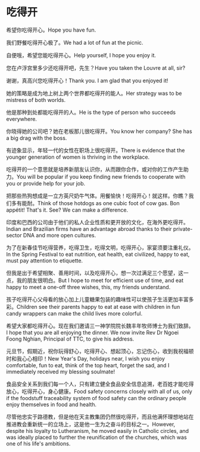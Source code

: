 # 吃得开

<p><span class="chinese">希望你吃得开心。</span><span class="english">Hope you have fun.</span></p>

<p><span class="chinese">我们野餐吃得开心极了。</span><span class="english">We had a lot of fun at the picnic.</span></p>

<p><span class="chinese">自便哦，希望您能吃得开心。</span><span class="english">Help yourself, I hope you enjoy it.</span></p>

<p><span class="chinese">您在卢浮宫里多少还吃得开吧，先生？</span><span class="english">Have you taken the Louvre at all, sir?</span></p>

<p><span class="chinese">谢谢，真高兴您吃得开心！</span><span class="english">Thank you. I am glad that you enjoyed it!</span></p>

<p><span class="chinese">她的策略是成为地上树上两个世界都吃得开的能人。</span><span class="english">Her strategy was to be mistress of both worlds.</span></p>

<p><span class="chinese">他是那种到处都能吃得开的人。</span><span class="english">He is the type of person who succeeds everywhere.</span></p>

<p><span class="chinese">你晓得她的公司吧？她在老板那儿很吃得开。</span><span class="english">You know her company? She has a big drag with the boss.</span></p>

<p><span class="chinese">有迹象显示，年轻一代的女性在职场上很吃得开。</span><span class="english">There is evidence that the younger generation of women is thriving in the workplace.</span></p>

<p><span class="chinese">吃得开的一个意思就是培养新朋友认识你，从而跟你合作，或对你的工作产生助力。</span><span class="english">You will be popular if you keep finding new friends to cooperate with you or provide help for your job.</span></p>

<p><span class="chinese">把那些热狗想成是一立方英尺奶牛气体。用餐愉快！吃得开心！就这样。你瞧？我们多有能耐。</span><span class="english">Think of those hotdogs as one cubic foot of cow gas. Bon appétit! That's it. See? We can make a difference.</span></p>

<p><span class="chinese">印度和巴西的公司由于他们的私人企业性质和更开放的文化，在海外更吃得开。</span><span class="english">Indian and Brazilian firms have an advantage abroad thanks to their private-sector DNA and more open cultures.</span></p>

<p><span class="chinese">为了在新春佳节吃得营养，吃得卫生，吃得文明，吃得开心，家宴须要注重礼仪。</span><span class="english">In the Spring Festival to eat nutrition, eat health, eat civilized, happy to eat, must pay attention to etiquette.</span></p>

<p><span class="chinese">但我是出于希望相聚、善用时间，以及吃得开心，想一次过满足三个愿望，这一点，我的朋友很明白。</span><span class="english">But I hope to meet for efficient use of time, and eat happy to meet a one-off three wishes, this, my friends understand.</span></p>

<p><span class="chinese">孩子吃得开心父母看的放心加上儿童糖果包装的趣味性可以使孩子生活更加丰富多彩。</span><span class="english">Children see their parents happy to eat at ease with children in fun candy wrappers can make the child lives more colorful.</span></p>

<p><span class="chinese">希望大家都吃得开心。现在我们邀请三一神学院院长魏丰年牧师博士为我们致辞。</span><span class="english">I hope that you are all enjoying the dinner. We now invite Rev Dr Ngoei Foong Nghian, Principal of TTC, to give his address.</span></p>

<p><span class="chinese">元旦节，假期近，祝你玩得舒心，吃得开心、想起顶心，忘记伤心，收到我祝福顿时和我心心相印！</span><span class="english">New Year's Day, holidays near, I wish you enjoy comfortable, fun to eat, think of the top heart, forget the sad, and I immediately received my blessing soulmate!</span></p>

<p><span class="chinese">食品安全关系到我们每一个人，只有建立健全食品安全信息追溯，老百姓才能吃得放心，吃得开心，身心健康。</span><span class="english">Food safety concerns closely with all of us, only if the foodstuff traceability system of food safety can the ordinary people enjoy themselves in food and health.</span></p>

<p><span class="chinese">尽管他忠实于路德教，但是他在天主教集团仍然很吃得开，而且他满怀理想地站在推进教会重新统一的立场上，这是他一生为之奋斗的目标之一。</span><span class="english">However, despite his loyalty to Lutheranism, he moved easily in Catholic circles, and was ideally placed to further the reunification of the churches, which was one of his life's ambitions.</span></p>

